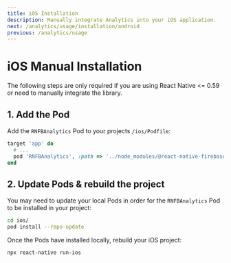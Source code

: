 ```yaml
---
title: iOS Installation
description: Manually integrate Analytics into your iOS application.
next: /analytics/usage/installation/android
previous: /analytics/usage
---
```


# iOS Manual Installation

The following steps are only required if you are using React Native \<= 0.59 or need to manually integrate the library.

## 1. Add the Pod

Add the `RNFBAnalytics` Pod to your projects `/ios/Podfile`:

```ruby
target 'app' do
  # ...
  pod 'RNFBAnalytics', :path => '../node_modules/@react-native-firebase/analytics'
end
```

## 2. Update Pods & rebuild the project

You may need to update your local Pods in order for the `RNFBAnalytics` Pod to be installed in your project:

```bash
cd ios/
pod install --repo-update
```

Once the Pods have installed locally, rebuild your iOS project:

```bash
npx react-native run-ios
```
